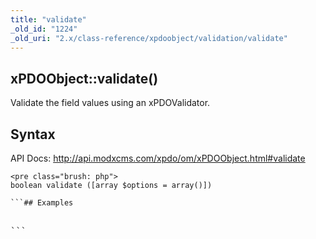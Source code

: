 ```yaml
---
title: "validate"
_old_id: "1224"
_old_uri: "2.x/class-reference/xpdoobject/validation/validate"
---
```


## xPDOObject::validate()

Validate the field values using an xPDOValidator.

## Syntax

API Docs: <http://api.modxcms.com/xpdo/om/xPDOObject.html#validate>

```
<pre class="brush: php">
boolean validate ([array $options = array()])

```## Examples

```
<pre class="brush: php">

```